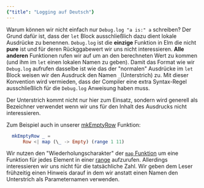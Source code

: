 ```yaml
---
{"title": "Logging auf Deutsch"}
---
```

Warum können wir nicht einfach nur `Debug.log "a is:" a` schreiben? Der Grund dafür ist, dass der `let` Block ausschließlich dazu dient lokale Ausdrücke zu benennen.
`Debug.log` ist die **einzige** Funktion in Elm die nicht **pure** ist und für deren Rückggabewert wir uns nicht interessieren.
**Alle anderen** Funktionen rufen wir auf um an den berechneten Wert zu kommen (und ihm im `let` einen lokalen Namen zu geben).
Damit das Format wie wir `Debug.log` aufrufen dasselbe ist wie das der "normalen" Ausdrücke im `let` Block weisen wir den Ausdruck den Namen `_`(Unterstrich) zu.
Mit dieser Konvention wird vermieden, dass der Compiler eine extra Syntax-Regel ausschließlich für die `Debug.log` Anweisung haben muss.

Der Unterstrich kommt nicht nur hier zum Einsatz, sondern wird generell als Bezeichner verwendet wenn wir uns für den Inhalt des Ausdrucks nicht interessieren.  

Zum Beispiel auch in unserer [mkEmptyRow](https://github.com/axelerator/elm-tetris/blob/episode5/src/Main.elm#L137) Funktion:

```Elm
  mkEmptyRow _ =
      Row <| map (\_ -> Empty) (range 1 11)
``` 

Wir nutzen den "Wiederholungscharakter" der [`map` Funktion](https://package.elm-lang.org/packages/elm/core/latest/List#map) um eine Funktion für jedes Element in einer [range](https://package.elm-lang.org/packages/elm/core/latest/List#range) aufzurufen.
Allerdings interessieren wir uns nicht für die tatsächliche Zahl.
Wir geben dem Leser frühzeitig einen Hinweis darauf in dem wir anstatt einen Namen den Unterstrich als Parameternamen verwenden.

